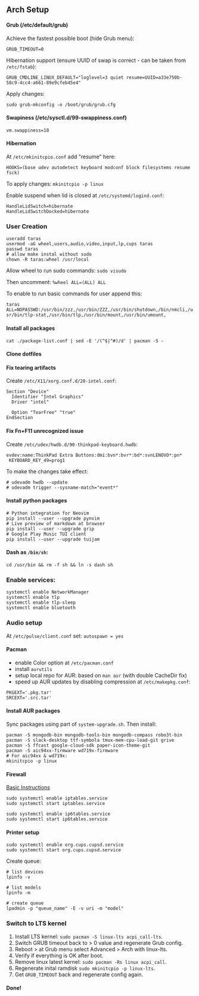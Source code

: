 ## Arch Setup

#### Grub (/etc/default/grub)

Achieve the fastest possible boot (hide Grub menu):

`GRUB_TIMEOUT=0`

Hibernation support (ensure UUID of swap is correct - can be taken from `/etc/fstab`):

`GRUB_CMDLINE_LINUX_DEFAULT="loglevel=3 quiet resume=UUID=a33e750b-58c9-4cc4-a661-89e9cfeb45e4"`

Apply changes:

`sudo grub-mkconfig -o /boot/grub/grub.cfg`

#### Swapiness (/etc/sysctl.d/99-swappiness.conf)

`vm.swappiness=10`

#### Hibernation

At `/etc/mkinitcpio.conf` add "resume" here:

`HOOKS=(base udev autodetect keyboard modconf block filesystems resume fsck)`

To apply changes: `mkinitcpio -p linux`

Enable suspend when lid is closed at `/etc/systemd/logind.conf`:

```
HandleLidSwitch=hibernate
HandleLidSwitchDocked=hibernate
```

### User Creation

```
useradd taras
usermod -aG wheel,users,audio,video,input,lp,cups taras
passwd taras
# allow make instal without sudo
chown -R taras:wheel /usr/local
```

Allow wheel to run sudo commands: `sudo visudo`

Then uncomment: `%wheel ALL=(ALL) ALL`

To enable to run basic commands for user append this:

`taras ALL=NOPASSWD:/usr/bin/zzz,/usr/bin/ZZZ,/usr/bin/shutdown,/bin/nmcli,/usr/bin/tlp-stat,/usr/bin/tlp,/usr/bin/mount,/usr/bin/umount,`

#### Install all packages

```
cat ./package-list.conf | sed -E '/(^$|^#)/d' | pacman -S -
```

#### Clone dotfiles

#### Fix tearing artifacts

Create `/etc/X11/xorg.conf.d/20-intel.conf`:

```
Section "Device"
  Identifier "Intel Graphics"
  Driver "intel"

  Option "TearFree" "true"
EndSection
```

#### Fix Fn+F11 unrecognized issue

Create `/etc/udev/hwdb.d/90-thinkpad-keyboard.hwdb`:

```
evdev:name:ThinkPad Extra Buttons:dmi:bvn*:bvr*:bd*:svnLENOVO*:pn*
 KEYBOARD_KEY_49=prog1
```

To make the changes take effect:

```
# udevadm hwdb --update
# udevadm trigger --sysname-match="event*"
```

#### Install python packages

```
# Python integration for Neovim
pip install --user --upgrade pynvim
# Live preview of markdown at browser
pip install --user --upgrade grip
# Google Play Music TUI client
pip install --user --upgrade tuijam
```

#### Dash as `/bin/sh`:

`cd /usr/bin && rm -f sh && ln -s dash sh`

### Enable services:

```
systemctl enable NetworkManager
systemctl enable tlp
systemctl enable tlp-sleep
systemctl enable bluetooth
```

### Audio setup

At `/etc/pulse/client.conf` set: `autospawn = yes`

#### Pacman

* enable Color option at `/etc/pacman.conf`
* install `aurutils`
* setup local repo for AUR: based on `man aur` (with double CacheDir fix)
* speed up AUR updates by disabling compression at `/etc/makepkg.conf`:

```
PKGEXT='.pkg.tar'
SRCEXT='.src.tar'
```

#### Install AUR packages

Sync packages using part of `system-upgrade.sh`. Then install:

```
pacman -S mongodb-bin mongodb-tools-bin mongodb-compass robo3t-bin
pacman -S slack-desktop ttf-symbola tmux-mem-cpu-load-git grive
pacman -S ffcast google-cloud-sdk paper-icon-theme-git
pacman -S aic94xx-firmware wd719x-firmware
# For aic94xx & wd719x:
mkinitcpio -p linux
```

#### Firewall

[Basic Instructions](https://wiki.archlinux.org/index.php/Simple_stateful_firewall)

```
sudo systemctl enable iptables.service
sudo systemctl start iptables.service

sudo systemctl enable ip6tables.service
sudo systemctl start ip6tables.service
```

#### Printer setup

```
sudo systemctl enable org.cups.cupsd.service
sudo systemctl start org.cups.cupsd.service
```

Create queue:

```
# list devices
lpinfo -v

# list models
lpinfo -m

# create queue
lpadmin -p "queue_name" -E -v uri -m "model"
```

### Switch to LTS kernel

1. Install LTS kernel: `sudo pacman -S linux-lts acpi_call-lts`.
2. Switch GRUB timeout back to > 0 value and regenerate Grub config.
3. Reboot > at Grub menu select Advanced > Arch with linux-lts.
4. Verify if everything is OK after boot.
5. Remove linux latest kernel: `sudo pacman -Rs linux acpi_call`.
6. Regenerate inital ramdisk `sudo mkinitcpio -p linux-lts`.
6. Get `GRUB_TIMEOUT` back and regenerate config again.

#### Done!
